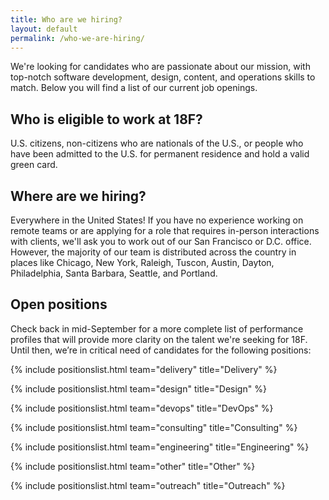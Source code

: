 ```yaml
---
title: Who are we hiring?
layout: default
permalink: /who-we-are-hiring/
---
```

We're looking for candidates who are passionate about our mission, with top-notch software development, design, content, and operations skills to match. Below you will find a list of our current job openings.

## Who is eligible to work at 18F?

U.S. citizens, non-citizens who are nationals of the U.S., or people who have been admitted to the U.S. for permanent residence and hold a valid green card.

## Where are we hiring?

Everywhere in the United States! If you have no experience working on remote teams or are applying for a role that requires in-person interactions with clients, we'll ask you to work out of our San Francisco or D.C. office. However, the majority of our team is distributed across the country in places like Chicago, New York, Raleigh, Tuscon, Austin, Dayton, Philadelphia, Santa Barbara, Seattle, and Portland.

## Open positions

Check back in mid-September for a more complete list of performance profiles that will provide more clarity on the talent we're seeking for 18F. Until then, we’re in critical need of candidates for the following positions:

{% include positionslist.html team="delivery" title="Delivery" %}

{% include positionslist.html team="design" title="Design" %}

{% include positionslist.html team="devops" title="DevOps" %}

{% include positionslist.html team="consulting" title="Consulting" %}

{% include positionslist.html team="engineering" title="Engineering" %}

{% include positionslist.html team="other" title="Other" %}

{% include positionslist.html team="outreach" title="Outreach" %}
